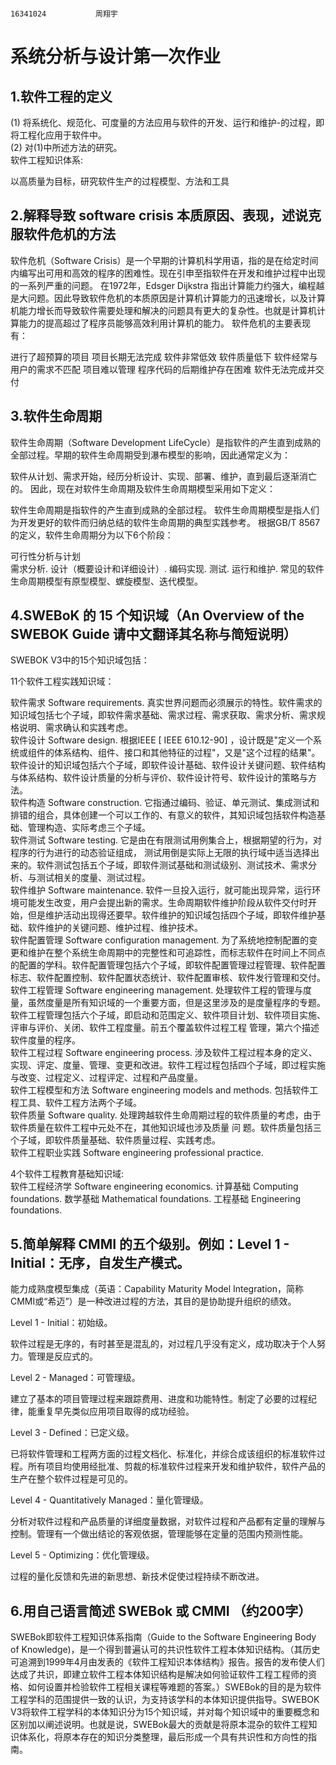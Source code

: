                                                                                   16341024           周翔宇


# 系统分析与设计第一次作业
## 1.软件工程的定义

(1) 将系统化、规范化、可度量的方法应用与软件的开发、运行和维护-的过程，即将工程化应用于软件中。  
(2) 对(1)中所述方法的研究。  
软件工程知识体系:

以高质量为目标，研究软件生产的过程模型、方法和工具
## 2.解释导致 software crisis 本质原因、表现，述说克服软件危机的方法

软件危机（Software Crisis）是一个早期的计算机科学用语，指的是在给定时间内编写出可用和高效的程序的困难性。现在引申至指软件在开发和维护过程中出现的一系列严重的问题。
在1972年，Edsger Dijkstra 指出计算能力约强大，编程越是大问题。因此导致软件危机的本质原因是计算机计算能力的迅速增长，以及计算机能力增长而导致软件需要处理和解决的问题具有更大的复杂性。也就是计算机计算能力的提高超过了程序员能够高效利用计算机的能力。
软件危机的主要表现有：

进行了超预算的项目
项目长期无法完成
软件非常低效
软件质量低下
软件经常与用户的需求不匹配
项目难以管理
程序代码的后期维护存在困难
软件无法完成并交付
## 3.软件生命周期

软件生命周期（Software Development LifeCycle）是指软件的产生直到成熟的全部过程。早期的软件生命周期受到瀑布模型的影响，因此通常定义为：

软件从计划、需求开始，经历分析设计、实现、部署、维护，直到最后逐渐消亡的。
因此，现在对软件生命周期及软件生命周期模型采用如下定义：

软件生命周期是指软件的产生直到成熟的全部过程。
软件生命周期模型是指人们为开发更好的软件而归纳总结的软件生命周期的典型实践参考。
根据GB/T 8567的定义，软件生命周期分为以下6个阶段：

可行性分析与计划  
需求分析. 
设计（概要设计和详细设计）. 
编码实现. 
测试. 
运行和维护. 
常见的软件生命周期模型有原型模型、螺旋模型、迭代模型。

## 4.SWEBoK 的 15 个知识域（An Overview of the SWEBOK Guide 请中文翻译其名称与简短说明）

SWEBOK V3中的15个知识域包括：

11个软件工程实践知识域：

软件需求 Software requirements. 
真实世界问题而必须展示的特性。软件需求的知识域包括七个子域，即软件需求基础、需求过程、需求获取、需求分析、需求规格说明、需求确认和实践考虑。  
软件设计 Software design. 
根据IEEE [ IEEE 610.12-90] ，设计既是"定义一个系统或组件的体系结构、组件、接口和其他特征的过程"，又是"这个过程的结果"。软件设计的知识域包括六个子域，即软件设计基础、软件设计关键问题、软件结构与体系结构、软件设计质量的分析与评价、软件设计符号、软件设计的策略与方法。  
软件构造 Software construction. 
它指通过编码、验证、单元测试、集成测试和排错的组合，具体创建一个可以工作的、有意义的软件，其知识域包括软件构造基础、管理构造、实际考虑三个子域。  
软件测试 Software testing. 
它是由在有限测试用例集合上，根据期望的行为，对程序的行为进行的动态验证组成， 测试用倒是实际上无限的执行域中适当选择出来的。软件测试包括五个子域，即软件测试基础和测试级别、测试技术、需求分析、与测试相关的度量、测试过程。  
软件维护 Software maintenance. 
软件一旦投入运行，就可能出现异常，运行环境可能发生改变，用户会提出新的需求。生命周期软件维护阶段从软件交付时开始，但是维护活动出现得还要早。软件维护的知识域包括四个子域，即软件维护基础、软件维护的关键问题、维护过程、维护技术。  
软件配置管理 Software configuration management. 
为了系统地控制配置的变更和维护在整个系统生命周期中的完整性和可追踪性，而标志软件在时间上不同点的配置的学科。软件配置管理包括六个子域，即软件配置管理过程管理、软件配置标志、软件配置控制、软件配置状态统计、软件配置审核、软件发行管理和交付。  
软件工程管理 Software engineering management. 
处理软件工程的管理与度量，虽然度量是所有知识域的一个重要方面，但是这里涉及的是度量程序的专题。软件工程管理包括六个子域，即启动和范围定义、软件项目计划、软件项目实施、评审与评价、关闭、软件工程度量。前五个覆盖软件过程工程 管理，第六个描述软件度量的程序。  
软件工程过程 Software engineering process. 
涉及软件工程过程本身的定义、实现、评定、度量、管理、变更和改进。软件工程过程包括四个子域，即过程实施与改变、过程定义、过程评定、过程和产品度量。  
软件工程模型和方法 Software engineering models and methods. 
包括软件工程工具、软件工程方法两个子域。  
软件质量 Software quality. 
处理跨越软件生命周期过程的软件质量的考虑，由于软件质量在软件工程中元处不在，其他知识域也涉及质量 问 题。软件质量包括三个子域，即软件质量基础、软件质量过程、实践考虑。  
软件工程职业实践 Software engineering professional practice. 

4个软件工程教育基础知识域:   
软件工程经济学 Software engineering economics. 
计算基础 Computing foundations. 
数学基础 Mathematical foundations. 
工程基础 Engineering foundations. 

## 5.简单解释 CMMI 的五个级别。例如：Level 1 - Initial：无序，自发生产模式。

能力成熟度模型集成（英语：Capability Maturity Model Integration，简称CMMI或“希迈”）是一种改进过程的方法，其目的是协助提升组织的绩效。

Level 1 - Initial：初始级。

软件过程是无序的，有时甚至是混乱的，对过程几乎没有定义，成功取决于个人努力。管理是反应式的。

Level 2 - Managed：可管理级。

建立了基本的项目管理过程来跟踪费用、进度和功能特性。制定了必要的过程纪律，能重复早先类似应用项目取得的成功经验。

Level 3 - Defined：已定义级。

已将软件管理和工程两方面的过程文档化、标准化，并综合成该组织的标准软件过程。所有项目均使用经批准、剪裁的标准软件过程来开发和维护软件，软件产品的生产在整个软件过程是可见的。

Level 4 - Quantitatively Managed：量化管理级。

分析对软件过程和产品质量的详细度量数据，对软件过程和产品都有定量的理解与控制。管理有一个做出结论的客观依据，管理能够在定量的范围内预测性能。

Level 5 - Optimizing：优化管理级。

过程的量化反馈和先进的新思想、新技术促使过程持续不断改进。

## 6.用自己语言简述 SWEBok 或 CMMI （约200字）

SWEBok即软件工程知识体系指南（Guide to the Software Engineering Body of Knowledge)，是一个得到普遍认可的共识性软件工程本体知识结构。（其历史可追溯到1999年4月由发表的《软件工程知识本体结构》报告。报告的发布使人们达成了共识，即建立软件工程本体知识结构是解决如何验证软件工程工程师的资格、如何设置并检验软件工程相关课程等难题的答案。）SWEBok的目的是为软件工程学科的范围提供一致的认识，为支持该学科的本体知识提供指导。SWEBOK V3将软件工程学科的本体知识分为15个知识域，并对每个知识域中的重要概念和区别加以阐述说明。也就是说，SWEBok最大的贡献是将原本混杂的软件工程知识体系化，将原本存在的知识分类整理，最后形成一个具有共识性和方向性的指南。
